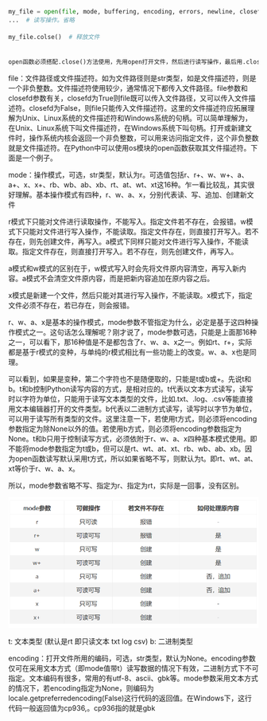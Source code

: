 
```python
my_file = open(file, mode, buffering, encoding, errors, newline, closefd, opener)  # 打开文件
...  # 读写操作。省略

my_file.colse()  # 释放文件


open函数必须搭配.close()方法使用，先用open打开文件，然后进行读写操作，最后用.close()释放文件。open函数有八个参数，如下。

```

file：文件路径或文件描述符。如为文件路径则是str类型，如是文件描述符，则是一个非负整数。文件描述符使用较少，通常情况下都传入文件路径。file参数和closefd参数有关，closefd为True则file既可以传入文件路径，又可以传入文件描述符。closefd为False，则file只能传入文件描述符。这里的文件描述符应拓展理解为Unix、Linux系统的文件描述符和Windows系统的句柄。可以简单理解为，在Unix、Linux系统下叫文件描述符，在Windows系统下叫句柄。打开或新建文件时，操作系统内核会返回一个非负整数，可以用来访问指定文件，这个非负整数就是文件描述符。在Python中可以使用os模块的open函数获取其文件描述符。下面是一个例子。


mode：操作模式，可选，str类型，默认为r。可选值包括r、r+、w、w+、a、a+、x、x+、rb、wb、ab、xb、rt、at、wt、xt这16种。乍一看比较乱，其实很好理解。基本操作模式有四种，r、w、a、x，分别代表读、写、追加、创建新文件

r模式下只能对文件进行读取操作，不能写入。指定文件若不存在，会报错。w模式下只能对文件进行写入操作，不能读取。指定文件存在，则直接打开写入。若不存在，则先创建文件，再写入。a模式下同样只能对文件进行写入操作，不能读取。指定文件存在，则直接打开写入。若不存在，则先创建文件，再写入。

a模式和w模式的区别在于，w模式写入时会先将文件原内容清空，再写入新内容。a模式不会清空文件原内容，而是把新内容追加在原内容之后。

x模式是新建一个文件，然后只能对其进行写入操作，不能读取。x模式下，指定文件必须不存在，若已存在，则会报错。

r、w、a、x是基本的操作模式，mode参数不管指定为什么，必定是基于这四种操作模式之一。这句话怎么理解呢？刚才说了，mode参数可选，只能是上面那16种之一，可以看下，那16种值是不是都包含了r、w、a、x之一。例如rt、r+，实际都是基于r模式的变种，与单纯的r模式相比有一些功能上的改变。w、a、x也是同理。

可以看到，如果是变种，第二个字符也不是随便取的，只能是t或b或+。先说t和b。t和b控制Python读写内容的方式，是相对应的。t代表以文本方式读写，读写时以字符为单位，只能用于读写文本类型的文件，比如.txt、.log、.csv等能直接用文本编辑器打开的文件类型。b代表以二进制方式读写，读写时以字节为单位，可以用于读写所有类型的文件。这里注意一下，若使用t方式，则必须将encoding参数指定为除None以外的值。若使用b方式，则必须将encoding参数指定为None。t和b只用于控制读写方式，必须依附于r、w、a、x四种基本模式使用。即不能将mode参数指定为t或b，但可以是rt、wt、at、xt、rb、wb、ab、xb。因为open函数读写默认采用t方式，所以如果省略不写，则默认为t。即rt、wt、at、xt等价于r、w、a、x。

所以，mode参数省略不写、指定为r、指定为rt，实际是一回事，没有区别。

![](images/2023-02-11-10-59-16.png) 


t: 文本类型 (默认是rt 即只读文本 txt log csv)
b: 二进制类型




encoding：打开文件所用的编码，可选，str类型，默认为None。encoding参数仅可在采用文本方式（即mode值带t）读写数据的情况下有效，二进制方式下不可指定。文本编码有很多，常用的有utf-8、ascii、gbk等。mode参数采用文本方式的情况下，若encoding指定为None，则编码为locale.getpreferredencoding(False)这行代码的返回值。在Windows下，这行代码一般返回值为cp936,。cp936指的就是gbk


